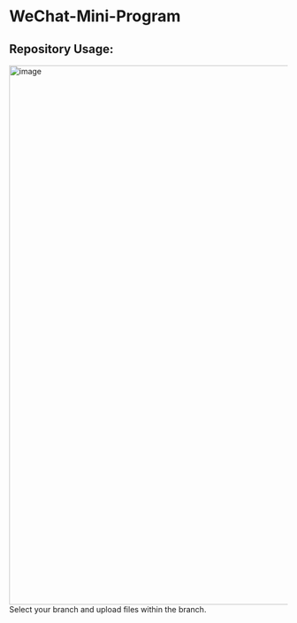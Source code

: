 # WeChat-Mini-Program
## Repository Usage:
<img width="865" height="975" alt="image" src="https://github.com/user-attachments/assets/5ee5c55b-9a60-4ebc-9d72-eb97a0bd5269" />
Select your branch and upload files within the branch.
